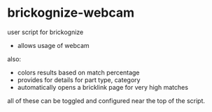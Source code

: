 # brickognize-webcam
user script for brickognize

- allows usage of webcam

also: 
- colors results based on match percentage
- provides for details for part type, category
- automatically opens a bricklink page for very high matches

all of these can be toggled and configured near the top of the script.
